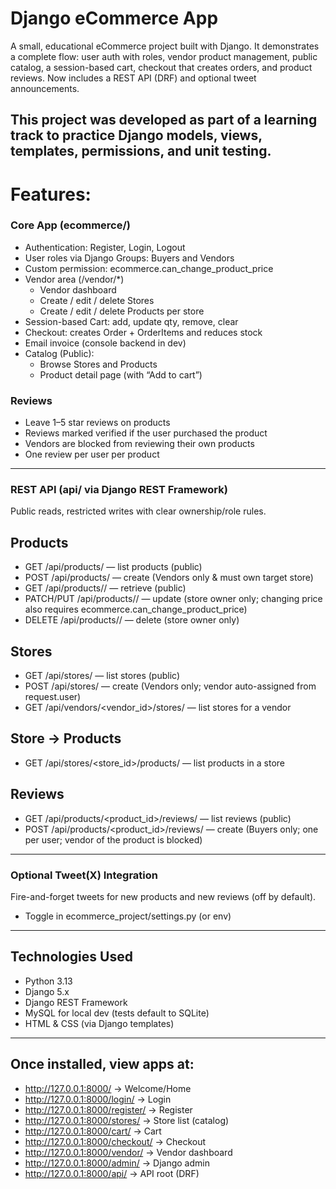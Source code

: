 # Django eCommerce App

A small, educational eCommerce project built with Django. It demonstrates a complete flow: user auth with roles, vendor product management, public catalog, a session-based cart, checkout that creates orders, and product reviews. Now includes a REST API (DRF) and optional tweet announcements.

This project was developed as part of a learning track to practice Django models, views, templates, permissions, and unit testing.
---

# Features:

### Core App (ecommerce/)
- Authentication: Register, Login, Logout
- User roles via Django Groups: Buyers and Vendors
- Custom permission: ecommerce.can_change_product_price
- Vendor area (/vendor/*)
  - Vendor dashboard
  - Create / edit / delete Stores
  - Create / edit / delete Products per store
- Session-based Cart: add, update qty, remove, clear
- Checkout: creates Order + OrderItems and reduces stock
- Email invoice (console backend in dev)
- Catalog (Public):
  - Browse Stores and Products
  - Product detail page (with “Add to cart”)

### Reviews
- Leave 1–5 star reviews on products
- Reviews marked verified if the user purchased the product
- Vendors are blocked from reviewing their own products
- One review per user per product

---
### REST API (api/ via Django REST Framework)
Public reads, restricted writes with clear ownership/role rules.

## Products
- GET /api/products/ — list products (public)
- POST /api/products/ — create (Vendors only & must own target store)
- GET /api/products/<id>/ — retrieve (public)
- PATCH/PUT /api/products/<id>/ — update (store owner only; changing price also requires ecommerce.can_change_product_price)
- DELETE /api/products/<id>/ — delete (store owner only)

## Stores
- GET /api/stores/ — list stores (public)
- POST /api/stores/ — create (Vendors only; vendor auto-assigned from request.user)
- GET /api/vendors/<vendor_id>/stores/ — list stores for a vendor

## Store → Products
- GET /api/stores/<store_id>/products/ — list products in a store

## Reviews
- GET /api/products/<product_id>/reviews/ — list reviews (public)
- POST /api/products/<product_id>/reviews/ — create (Buyers only; one per user; vendor of the product is blocked)

---
### Optional Tweet(X) Integration
Fire-and-forget tweets for new products and new reviews (off by default).
- Toggle in ecommerce_project/settings.py (or env)
---
## Technologies Used

- Python 3.13
- Django 5.x
- Django REST Framework
- MySQL for local dev (tests default to SQLite)
- HTML & CSS (via Django templates)
---

## Once installed, view apps at:
- http://127.0.0.1:8000/ → Welcome/Home
- http://127.0.0.1:8000/login/ → Login
- http://127.0.0.1:8000/register/ → Register
- http://127.0.0.1:8000/stores/ → Store list (catalog)
- http://127.0.0.1:8000/cart/ → Cart
- http://127.0.0.1:8000/checkout/ → Checkout
- http://127.0.0.1:8000/vendor/ → Vendor dashboard
- http://127.0.0.1:8000/admin/ → Django admin
- http://127.0.0.1:8000/api/ → API root (DRF)
